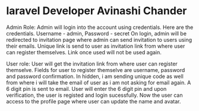# laravel Developer Avinashi Chander

Admin Role:
Admin will login into the account using credentials. Here are the credentials. Username - admin, Password - secret
On login, admin will be redirected to invitation page where admin can send invitation to users using their emails. Unique link is send to user as invitation link from where user can register themselves. Link once used will not be used again.


User role:
User will get the invitation link from where user can register themselve. 
Fields for user to register themselve are username, password and password confirmation. In hidden, i am sending unique code as well from where i will take the email of user as i am not asking for email again.
A 6 digit pin is sent to email. User will enter the 6 digit pin and upon verification, the user is registed and login sucessfully. 
Now the user can access to the profile page where user can update the name and avatar.
